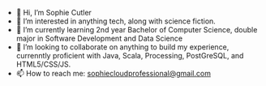 - 👋 Hi, I’m Sophie Cutler
- 👀 I’m interested in anything tech, along with science fiction.
- 🌱 I’m currently learning 2nd year Bachelor of Computer Science, double major in Software Development and Data Science
- 💞️ I’m looking to collaborate on anything to build my experience, currenntly proficient with Java, Scala, Processing, PostGreSQL, and HTML5/CSS/JS. 
- 📫 How to reach me: sophiecloudprofessional@gmail.com

<!---
clubber997/clubber997 is a ✨ special ✨ repository because its `README.md` (this file) appears on your GitHub profile.
You can click the Preview link to take a look at your changes.
--->
